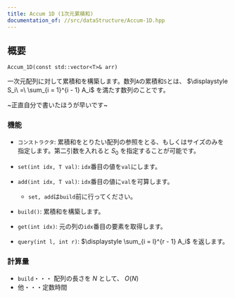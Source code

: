 ```yaml
---
title: Accum 1D (1次元累積和)
documentation_of: //src/dataStructure/Accum-1D.hpp
---
```


## 概要
```
Accum_1D(const std::vector<T>& arr)
```

一次元配列に対して累積和を構築します。数列`A`の累積和`S`とは、 $\displaystyle S_i\ =\ \sum_{i = 1}^{i - 1} A_i$ を満たす数列のことです。

~正直自分で書いたほうが早いです~


### 機能
* `コンストラクタ`: 累積和をとりたい配列の参照をとる、もしくはサイズのみを指定します。第二引数を入れると $S_0$ を指定することが可能です。

* `set(int idx, T val)`: `idx`番目の値を`val`にします。

* `add(int idx, T val)`: `idx`番目の値に`val`を可算します。

  * `set, add`は`build`前に行ってください。

* `build()`: 累積和を構築します。

* `get(int idx)`: 元の列の`idx`番目の要素を取得します。

* `query(int l, int r)`: $\displaystyle \sum_{i = l}^{r - 1} A_i$ を返します。


### 計算量
* `build`・・・ 配列の長さを $N$ として、 $O(N)$
* 他・・・定数時間
